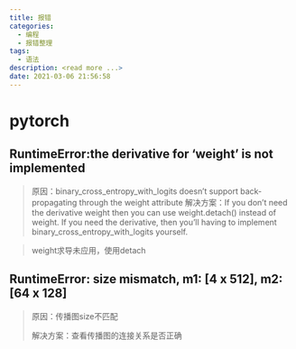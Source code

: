 ```yaml
---
title: 报错
categories:
  - 编程
  - 报错整理
tags:
  - 语法
description: <read more ...>
date: 2021-03-06 21:56:58
---
```


# pytorch

## RuntimeError:the derivative for ‘weight’ is not implemented

> 原因：binary_cross_entropy_with_logits doesn’t support back-propagating through the weight attribute
> 解决方案：If you don’t need the derivative weight then you can use weight.detach() instead of weight. If you need the derivative, then you’ll having to implement binary_cross_entropy_with_logits yourself.

> weight求导未应用，使用detach
>

## RuntimeError: size mismatch, m1: [4 x 512], m2: [64 x 128]

> 原因：传播图size不匹配
>
> 解决方案：查看传播图的连接关系是否正确





